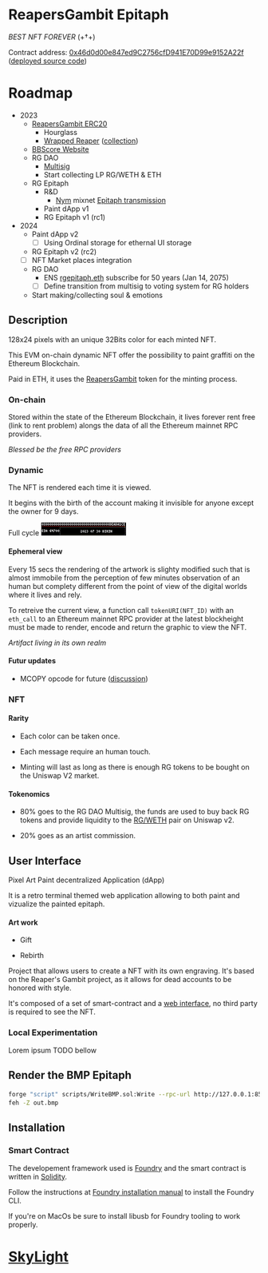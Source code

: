 # ReapersGambit Epitaph

 _BEST NFT FOREVER_ (+†+)

Contract address: [0x46d0d00e847ed9C2756cfD941E70D99e9152A22f](https://etherscan.io/address/0x46d0d00e847ed9c2756cfd941e70d99e9152a22f) ([deployed source code](https://vscode.blockscan.com/ethereum/0x46d0d00e847ed9c2756cfd941e70d99e9152a22f))

# Roadmap
 - 2023
   - [ReapersGambit ERC20](https://reapersgambit.com/)
     - Hourglass
     - [Wrapped Reaper](https://immortality.reapersgambit.com/) ([collection](https://opensea.io/collection/wrapped-reaper))
   - [BBScore Website](https://bb.reapersgambit.com/)
   - RG DAO
     - [Multisig](https://dappradar.com/hub/wallet/eth/0x89261878977b5a01c4fd78fc11566abe31bbc14e)
     - Start collecting LP RG/WETH & ETH
   - RG Epitaph
     - R&D
       - [Nym](https://nymtech.net/) mixnet [Epitaph transmission](https://github.com/Magicking/37c3-rg-epitaph-nym-service)
     - Paint dApp v1
     - RG Epitaph v1 (rc1)
 - 2024
   - Paint dApp v2
     - [ ] Using Ordinal storage for ethernal UI storage
   - RG Epitaph v2 (rc2)
   - [ ] NFT Market places integration
   - RG DAO
     - ENS [rgepitaph.eth](https://app.ens.domains/rgepitaph.eth) subscribe for 50 years (Jan 14, 2075)
     - [ ] Define transition from multisig to voting system for RG holders
   - Start making/collecting soul & emotions

## Description

128x24 pixels with an unique 32Bits color for each minted NFT.

This EVM on-chain dynamic NFT offer the possibility to paint graffiti on the Ethereum Blockchain.

Paid in ETH, it uses the [ReapersGambit](https://reapersgambit.com/) token for the minting process.

### On-chain

Stored within the state of the Ethereum Blockchain, it lives forever rent free (link to rent problem) alongs the data of all the Ethereum mainnet RPC providers.

_Blessed be the free RPC providers_

### Dynamic

The NFT is rendered each time it is viewed.

It begins with the birth of the account making it invisible for anyone except the owner for 9 days.

Full cycle ![](./docs/life.gif)

#### Ephemeral view

Every 15 secs the rendering of the artwork is slighty modified such that is almost immobile from the perception of few minutes observation of an human but complety different from the point of view of the digital worlds where it lives and rely.

To retreive the current view, a function call `tokenURI(NFT_ID)` with an `eth_call` to an Ethereum mainnet RPC provider at the latest blockheight must be made to render, encode and return the graphic to view the NFT.

_Artifact living in its own realm_

#### Futur updates

 - MCOPY opcode for future ([discussion](https://eips.ethereum.org/EIPS/eip-5656))

### NFT

#### Rarity

 - Each color can be taken once.

 - Each message require an human touch.

 - Minting will last as long as there is enough RG tokens to be bought on the Uniswap V2 market.

#### Tokenomics

 - 80% goes to the RG DAO Multisig, the funds are used to buy back RG tokens and provide liquidity to the [RG/WETH](https://v2.info.uniswap.org/pair/0x8ab0ff3106bf37b2db685aafd458baee2128d648) pair on Uniswap v2.

 - 20% goes as an artist commission.

## User Interface

 Pixel Art Paint decentralized Application (dApp)

 It is a retro terminal themed web application allowing to both paint and vizualize the painted epitaph.

#### Art work

 - Gift

 - Rebirth

Project that allows users to create a NFT with its own engraving.
It's based on the Reaper's Gambit project, as it allows for dead accounts to be honored with style.

It's composed of a set of smart-contract and a [web interface](https://github.com/Magicking/nft-epitaph-front), no third party is required to see the NFT.

### Local Experimentation

Lorem ipsum TODO bellow

## Render the BMP Epitaph

```bash
forge "script" scripts/WriteBMP.sol:Write --rpc-url http://127.0.0.1:8545 --private-key=${PRIVATE_KEY0} && \
feh -Z out.bmp
```

## Installation

### Smart Contract

The developement framework used is [Foundry](https://book.getfoundry.sh/) and the smart contract is written in [Solidity](https://docs.soliditylang.org/en/latest/).

Follow the instructions at [Foundry installation manual](https://book.getfoundry.sh/getting-started/installation#using-foundryup) to install the Foundry CLI.

If you're on MacOs be sure to install libusb for Foundry tooling to work properly.

# [SkyLight](https://sky-light-sl.com/)
